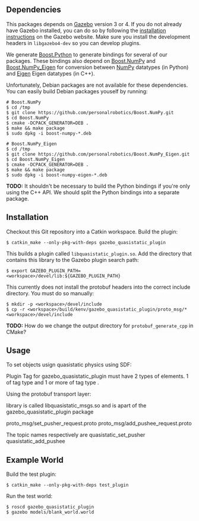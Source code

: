 Dependencies
------------
This packages depends on [Gazebo](http://gazebosim.org/) version 3 or 4. If you
do not already have Gazebo installed, you can do so by following the
[installation instructions](http://gazebosim.org/tutorials?tut=install&cat=get_started)
on the Gazebo website. Make sure you install the development headers in
`libgazebo4-dev` so you can develop plugins.

We generate [Boost.Python](www.boost.org/libs/python/doc/) to generate bindings
for several of our packages. These bindings also depend on
[Boost.NumPy](https://github.com/personalrobotics/Boost.NumPy) and
[Boost.NumPy_Eigen](https://github.com/personalrobotics/Boost.NumPy_Eigen) for
conversion between [NumPy](http://www.numpy.org/) datatypes (in Python) and
[Eigen](http://eigen.tuxfamily.org/) Eigen datatypes (in C++).

Unfortunately, Debian packages are not available for these dependencies.  You
can easily build Debian packages youself by running:
  
    # Boost.NumPy
    $ cd /tmp
    $ git clone https://github.com/personalrobotics/Boost.NumPy.git
    $ cd Boost.NumPy
    $ cmake -DCPACK_GENERATOR=DEB .
    $ make && make package
    $ sudo dpkg -i boost-numpy-*.deb
    
    # Boost.NumPy_Eigen
    $ cd /tmp
    $ git clone https://github.com/personalrobotics/Boost.NumPy_Eigen.git
    $ cd Boost.NumPy_Eigen
    $ cmake -DCPACK_GENERATOR=DEB .
    $ make && make package
    $ sudo dpkg -i boost-numpy-eigen-*.deb

**TODO:** It shouldn't be necessary to build the Python bindings if you're only using the C++ API. We should split the Python bindings into a separate package.

Installation
------------
Checkout this Git repository into a Catkin workspace. Build the plugin:

    $ catkin_make --only-pkg-with-deps gazebo_quasistatic_plugin

This builds a plugin called `libquasistatic_plugin.so`. Add the directory
that contains this library to the Gazebo plugin search path:

    $ export GAZEBO_PLUGIN_PATH=<workspace>/devel/lib:${GAZEBO_PLUGIN_PATH}

This currently does not install the protobuf headers into the correct
include directory. You must do so manually:

    $ mkdir -p <workspace>/devel/include
    $ cp -r <workspace>/build/kenv/gazebo_quasistatic_plugin/proto_msg/* <workspace>/devel/include
    
**TODO:** How do we change the output directory for `protobuf_generate_cpp` in CMake?

Usage
-----
To set objects usign quasistatic physics using SDF:

Plugin Tag for gazebo_quasistatic_plugin must have 2 types of elements. 1 of tag type <pusher> and 1 or more of tag type <pushee>. 

Using the protobuf transport layer:

library is called libquasistatic_msgs.so and is apart of the gazebo_quasistatic_plugin package

proto_msg/set_pusher_request.proto
proto_msg/add_pushee_request.proto

The topic names respectively are
quasistatic_set_pusher
quasistatic_add_pushee

Example World
-------------
Build the test plugin:

    $ catkin_make --only-pkg-with-deps test_plugin

Run the test world:

    $ roscd gazebo_quasistatic_plugin
    $ gazebo models/blank_world.world
